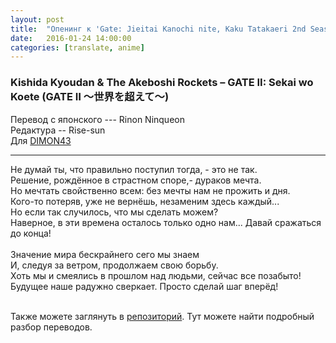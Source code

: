 ```yaml
---
layout: post
title:  "Опенинг к 'Gate: Jieitai Kanochi nite, Kaku Tatakaeri 2nd Season'"
date:   2016-01-24 14:00:00
categories: [translate, anime]
---
```

<div class="modal fade" id="myModal" tabindex="-1" role="dialog" aria-labelledby="myModalLabel" aria-hidden="true">
      <div class="modal-dialog">
        <div class="modal-content">
		<center>
          <div class="modal-body">               
          </div>
		</center>
        </div><!-- /.modal-content -->
      </div><!-- /.modal-dialog -->
    </div><!-- /.modal -->

<div class="thumbnails">
</div>

### Kishida Kyoudan & The Akeboshi Rockets &ndash; GATE II: Sekai wo Koete (GATE Ⅱ ～世界を超えて～)

Перевод с японского --- Rinon Ninqueon<br>
Редактура -- Rise-sun<br>
Для <a href="http://vk.com/id25368686">DIMON43</a><br>
<hr>
Не думай ты, что правильно поступил тогда, - это не так.<br>
Решение, рождённое в страстном споре,- дураков мечта.<br>
Но мечтать свойственно всем: без мечты нам не прожить и дня.<br>
Кого-то потеряв, уже не вернёшь, незаменим здесь каждый...<br>
Но если так случилось, что мы сделать можем?<br>
Наверное, в эти времена осталось только одно нам... Давай сражаться до конца!<br>
<br>
Значение мира бескрайнего сего мы знаем<br>
И, следуя за ветром, продолжаем свою борьбу.<br>
Хоть мы и смеялись в прошлом над людьми, сейчас все позабыто!<br>
Будущее наше радужно сверкает. Просто сделай шаг вперёд!<br>
<br><p>Также можете заглянуть в <a href="https://github.com/RinonNinqueon/source/tree/master/translate">репозиторий</a>. Тут можете найти подробный разбор переводов.</p>
<br><br><br><br><br>